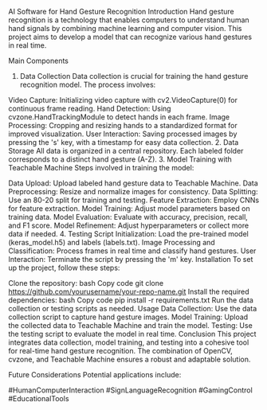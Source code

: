 AI Software for Hand Gesture Recognition
Introduction
Hand gesture recognition is a technology that enables computers to understand human hand signals by combining machine learning and computer vision. This project aims to develop a model that can recognize various hand gestures in real time.

Main Components
1. Data Collection
Data collection is crucial for training the hand gesture recognition model. The process involves:

Video Capture: Initializing video capture with cv2.VideoCapture(0) for continuous frame reading.
Hand Detection: Using cvzone.HandTrackingModule to detect hands in each frame.
Image Processing: Cropping and resizing hands to a standardized format for improved visualization.
User Interaction: Saving processed images by pressing the 's' key, with a timestamp for easy data collection.
2. Data Storage
All data is organized in a central repository.
Each labeled folder corresponds to a distinct hand gesture (A-Z).
3. Model Training with Teachable Machine
Steps involved in training the model:

Data Upload: Upload labeled hand gesture data to Teachable Machine.
Data Preprocessing: Resize and normalize images for consistency.
Data Splitting: Use an 80-20 split for training and testing.
Feature Extraction: Employ CNNs for feature extraction.
Model Training: Adjust model parameters based on training data.
Model Evaluation: Evaluate with accuracy, precision, recall, and F1 score.
Model Refinement: Adjust hyperparameters or collect more data if needed.
4. Testing Script
Initialization: Load the pre-trained model (keras_model.h5) and labels (labels.txt).
Image Processing and Classification: Process frames in real time and classify hand gestures.
User Interaction: Terminate the script by pressing the 'm' key.
Installation
To set up the project, follow these steps:

Clone the repository:
bash
Copy code
git clone https://github.com/yourusername/your-repo-name.git
Install the required dependencies:
bash
Copy code
pip install -r requirements.txt
Run the data collection or testing scripts as needed.
Usage
Data Collection: Use the data collection script to capture hand gesture images.
Model Training: Upload the collected data to Teachable Machine and train the model.
Testing: Use the testing script to evaluate the model in real time.
Conclusion
This project integrates data collection, model training, and testing into a cohesive tool for real-time hand gesture recognition. The combination of OpenCV, cvzone, and Teachable Machine ensures a robust and adaptable solution.

Future Considerations
Potential applications include:

#HumanComputerInteraction
#SignLanguageRecognition
#GamingControl
#EducationalTools
